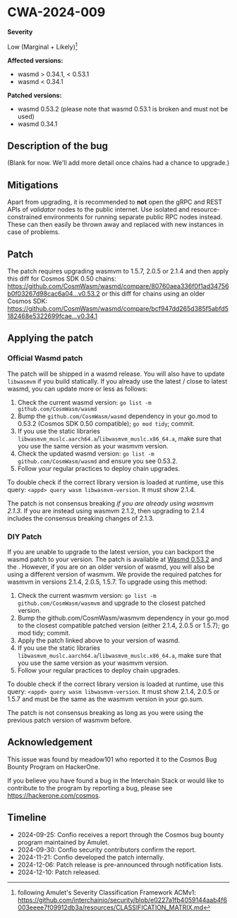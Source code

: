 # CWA-2024-009

**Severity**

Low (Marginal + Likely)[^1]

**Affected versions:**

- wasmd > 0.34.1, < 0.53.1
- wasmd < 0.34.1

**Patched versions:**

- wasmd 0.53.2 (please note that wasmd 0.53.1 is broken and must not be used)
- wasmd 0.34.1

## Description of the bug

(Blank for now. We'll add more detail once chains had a chance to upgrade.)

## Mitigations

Apart from upgrading, it is recommended to **not** open the gRPC and REST APIs of _validator_ nodes to the public internet. Use isolated and resource-constrained environments for running separate public RPC nodes instead.
These can then easily be thrown away and replaced with new instances in case of problems.

## Patch

The patch requires upgrading wasmvm to 1.5.7, 2.0.5 or 2.1.4 and then apply this diff for Cosmos SDK 0.50 chains:<br/>
https://github.com/CosmWasm/wasmd/compare/80760aea336f0f1ad34756b0f03267d98cac6a04...v0.53.2
or this diff for chains using an older Cosmos SDK:<br/>
https://github.com/CosmWasm/wasmd/compare/bcf947dd265d385f5abfd5182468e5322699fcae...v0.34.1

## Applying the patch

### Official Wasmd patch

The patch will be shipped in a wasmd release. You will also have to update `libwasmvm` if you build statically.
If you already use the latest / close to latest wasmd, you can update more or less as follows:

1. Check the current wasmd version: `go list -m github.com/CosmWasm/wasmd`
2. Bump the `github.com/CosmWasm/wasmd` dependency in your go.mod to 0.53.2 (Cosmos SDK 0.50 compatible); `go mod tidy`; commit.
3. If you use the static libraries `libwasmvm_muslc.aarch64.a`/`libwasmvm_muslc.x86_64.a`, make sure that you use the same version as your wasmvm version.
4. Check the updated wasmd version: `go list -m github.com/CosmWasm/wasmd` and ensure you see 0.53.2.
5. Follow your regular practices to deploy chain upgrades.

To double check if the correct library version is loaded at runtime, use this query:
`<appd> query wasm libwasmvm-version`. It must show 2.1.4.

The patch is not consensus breaking _if you are already using wasmvm 2.1.3_.
If you are instead using wasmvm 2.1.2, then upgrading to 2.1.4 includes the consensus breaking changes of 2.1.3.

### DIY Patch

If you are unable to upgrade to the latest version, you can backport the wasmd patch to your version. The patch is available at [Wasmd 0.53.2](https://github.com/CosmWasm/wasmd/compare/v0.53.0...v0.53.2) and the .
However, if you are on an older version of wasmd, you will also be using a different version of wasmvm. We provide the required patches for wasmvm in versions 2.1.4, 2.0.5, 1.5.7.
To upgrade using this method:

1. Check the current wasmvm version: `go list -m github.com/CosmWasm/wasmvm` and upgrade
   to the closest patched version.
2. Bump the github.com/CosmWasm/wasmvm dependency in your go.mod to the closest compatible patched version (either 2.1.4, 2.0.5 or 1.5.7); go mod tidy; commit.
3. Apply the patch linked above to your version of wasmd.
4. If you use the static libraries `libwasmvm_muslc.aarch64.a`/`libwasmvm_muslc.x86_64.a`, make sure that you use the same version as your wasmvm version.
5. Follow your regular practices to deploy chain upgrades.

To double check if the correct library version is loaded at runtime, use this query:
`<appd> query wasm libwasmvm-version`. It must show 2.1.4, 2.0.5 or 1.5.7 and must be the same as the wasmvm version in your go.sum.

The patch is not consensus breaking as long as you were using the previous patch version of wasmvm before.

## Acknowledgement

This issue was found by meadow101 who reported it to the Cosmos Bug Bounty Program on HackerOne.

If you believe you have found a bug in the Interchain Stack or would like to contribute to the
program by reporting a bug, please see <https://hackerone.com/cosmos>.

## Timeline

- 2024-09-25: Confio receives a report through the Cosmos bug bounty program maintained by Amulet.
- 2024-09-30: Confio security contributors confirm the report.
- 2024-11-21: Confio developed the patch internally.
- 2024-12-06: Patch release is pre-announced through notification lists.
- 2024-12-10: Patch released.

[^1]: following Amulet's Severity Classification Framework ACMv1: https://github.com/interchainio/security/blob/e0227a1fb4059144aab4f6003eeee7f09912db3a/resources/CLASSIFICATION_MATRIX.md
